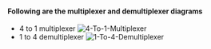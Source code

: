 #### Following are the multiplexer and demultiplexer diagrams
- 4 to 1 multiplexer
    ![4-To-1-Multiplexer](https://user-images.githubusercontent.com/110713458/235471039-6742d724-157f-4333-ad61-3de96c661537.jpg)
- 1 to 4 demultiplexer
    ![1-To-4-Demultiplexer](https://user-images.githubusercontent.com/110713458/235486269-68789ec2-98f3-4731-aa2e-46b370ff5134.jpg)